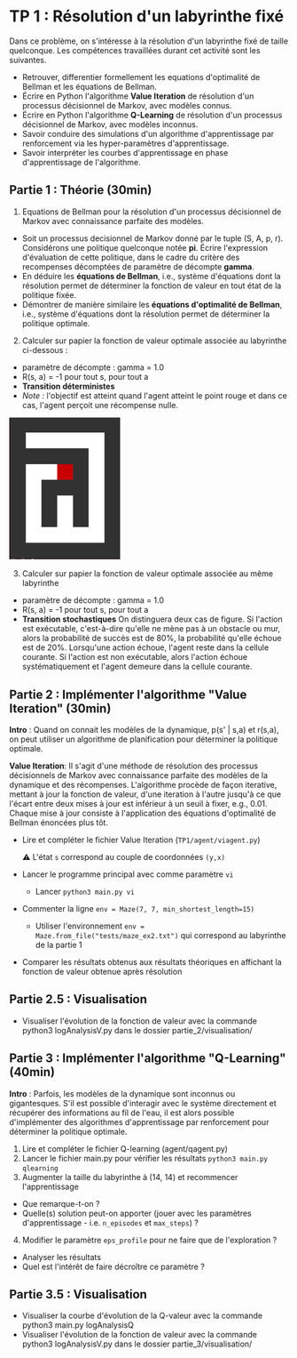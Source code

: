 # TP 1 : Résolution d'un labyrinthe fixé

Dans ce problème, on s'intéresse à la résolution d'un labyrinthe fixé de taille quelconque. Les compétences travaillées durant cet activité sont les suivantes.

- Retrouver, differentier formellement les equations d'optimalité de Bellman et les équations de Bellman.
- Écrire en Python l'algorithme **Value Iteration** de résolution  d'un processus décisionnel de Markov, avec modèles connus. 
- Écrire en Python l'algorithme **Q-Learning** de résolution  d'un processus décisionnel de Markov, avec modèles inconnus. 
- Savoir conduire des simulations d'un algorithme d'apprentissage par renforcement via les hyper-paramètres d'apprentissage.
- Savoir interpréter les courbes d'apprentissage en phase d'apprentissage de l'algorithme.   



## Partie 1 : Théorie (30min)

1. Equations de Bellman pour la résolution d'un processus décisionnel de Markov avec connaissance parfaite des modèles.

  - Soit un processus decisionnel de Markov donné par le tuple (S, A, p, r). Considérons une politique quelconque notée **pi**. Écrire l'expression d'évaluation de cette politique, dans le cadre du critère des recompenses décomptées de paramètre de décompte **gamma**.
  - En déduire les **équations de Bellman**, i.e., système d'équations dont la résolution permet de déterminer la fonction de valeur en tout état de la politique fixée. 
  - Démontrer de manière similaire les **équations d'optimalité de Bellman**, i.e., système d'équations dont la résolution permet de déterminer la politique optimale. 


2. Calculer sur papier la fonction de valeur optimale associée au labyrinthe ci-dessous : 

  - paramètre de décompte : gamma = 1.0
  - R(s, a) = -1 pour tout s, pour tout a
  - **Transition déterministes** 
  - *Note :* l'objectif est atteint quand l'agent atteint le point rouge et dans ce cas, l'agent perçoit une récompense nulle. 

<img src="https://raw.githubusercontent.com/blavad/IAT/master/TP1/tests/MazeEx2NR.png" width="200" title="hover text">

3. Calculer sur papier la fonction de valeur optimale associée au même labyrinthe
  - paramètre de décompte : gamma = 1.0
  - R(s, a) = -1 pour tout s, pour tout a
  - **Transition stochastiques** 
  On distinguera deux cas de figure. Si l'action est exécutable, c'est-à-dire qu'elle ne mène pas à un obstacle ou mur, alors la probabilité de succès est de 80%, la probabilité qu'elle échoue est de 20%. Lorsqu'une action échoue, l'agent reste dans la cellule courante. Si l'action est non exécutable, alors l'action échoue systématiquement et l'agent demeure dans la cellule courante. 


## Partie 2 : Implémenter l'algorithme "Value Iteration" (30min)

**Intro** : Quand on connait les modèles de la dynamique, p(s' | s,a) et r(s,a), on peut utiliser un algorithme de planification 
pour déterminer la politique optimale.

**Value Iteration**: Il s'agit d'une méthode de résolution des processus décisionnels de Markov avec connaissance parfaite des modèles de la dynamique et des récompenses. L'algorithme procède de façon iterative, mettant à jour la fonction de valeur, d'une iteration à l'autre jusqu'à ce que l'écart entre deux mises à jour est inférieur à un seuil à fixer, e.g., 0.01. Chaque mise à jour consiste à l'application des équations d'optimalité de Bellman énoncées plus tôt. 

- Lire et compléter le fichier Value Iteration (`TP1/agent/viagent.py`)
      
  :warning: L'état `s` correspond au couple de coordonnées `(y,x)`
- Lancer le programme principal avec comme paramètre `vi` 
  - Lancer `python3 main.py vi`
- Commenter la ligne `env = Maze(7, 7, min_shortest_length=15)`
  -  Utiliser l'environnement `env = Maze.from_file("tests/maze_ex2.txt")` qui correspond au labyrinthe de la partie 1
- Comparer les résultats obtenus aux résultats théoriques en affichant la fonction de valeur obtenue après résolution

## Partie 2.5 : Visualisation

- Visualiser l'évolution de la fonction de valeur avec la commande python3 logAnalysisV.py dans le dossier partie_2/visualisation/

## Partie 3 : Implémenter l'algorithme "Q-Learning" (40min)

**Intro** : Parfois, les modèles de la dynamique sont inconnus ou gigantesques. S'il est possible d'interagir avec le système directement et récupérer des informations au fil de l'eau, il est alors possible d'implémenter des algorithmes d'apprentissage par renforcement pour déterminer la politique optimale.

1. Lire et compléter le fichier Q-learning (agent/qagent.py)
2. Lancer le fichier main.py pour vérifier les résultats `python3 main.py qlearning`
3. Augmenter la taille du labyrinthe à (14, 14) et recommencer l'apprentissage 
  - Que remarque-t-on ?
  - Quelle(s) solution peut-on apporter (jouer avec les paramètres d'apprentissage - i.e. `n_episodes` et `max_steps`) ?
4. Modifier le paramètre `eps_profile` pour ne faire que de l'exploration ?
  - Analyser les résultats
  - Quel est l'intérêt de faire décroître ce paramètre ?

## Partie 3.5 : Visualisation

- Visualiser la courbe d'évolution de la Q-valeur avec la commande python3 main.py logAnalysisQ
- Visualiser l'évolution de la fonction de valeur avec la commande python3 logAnalysisV.py dans le dossier partie_3/visualisation/

